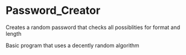 # Password_Creator
Creates a random password that checks all possiblities for format and length

Basic program that uses a decently random algorithm
